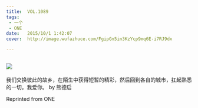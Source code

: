 ```yaml
---
title:	VOL.1089
tags:
 - 一个
 - ONE
date:	2015/10/1 1:42:07
cover:	http://image.wufazhuce.com/FgipGn5in3KzYcp9mq6E-i7RJ9dx

---
```

![](http://image.wufazhuce.com/FgipGn5in3KzYcp9mq6E-i7RJ9dx)
---

我们交换彼此的故乡，在陌生中获得短暂的精彩，然后回到各自的城市，扛起熟悉的一切。我爱你。 by 熊德启
 
Reprinted from ONE
